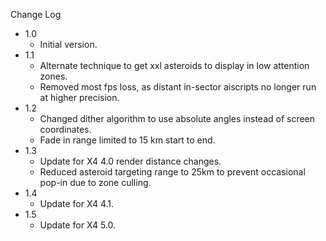 
Change Log

* 1.0
  - Initial version.
* 1.1
  - Alternate technique to get xxl asteroids to display in low attention zones.
  - Removed most fps loss, as distant in-sector aiscripts no longer run at higher precision.
* 1.2
  - Changed dither algorithm to use absolute angles instead of screen coordinates.
  - Fade in range limited to 15 km start to end.
* 1.3
  - Update for X4 4.0 render distance changes.
  - Reduced asteroid targeting range to 25km to prevent occasional pop-in due to zone culling.
* 1.4
  - Update for X4 4.1.
* 1.5
  - Update for X4 5.0.